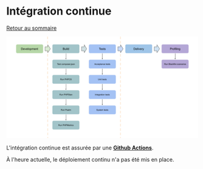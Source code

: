 # Intégration continue

[Retour au sommaire](index.md)

[![Intégration continue](ci_cd.png)](ci_cd.png)

L'intégration continue est assurée par une [**Github Actions**](../.github/workflows/ci.yml).

À l'heure actuelle, le déploiement continu n'a pas été mis en place.
